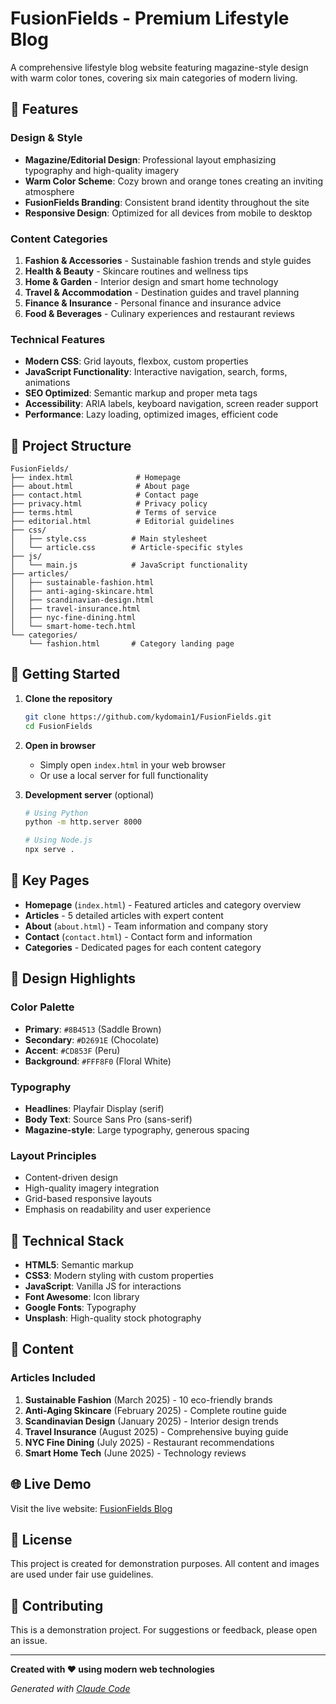 # FusionFields - Premium Lifestyle Blog

A comprehensive lifestyle blog website featuring magazine-style design with warm color tones, covering six main categories of modern living.

## 🌟 Features

### Design & Style
- **Magazine/Editorial Design**: Professional layout emphasizing typography and high-quality imagery
- **Warm Color Scheme**: Cozy brown and orange tones creating an inviting atmosphere
- **FusionFields Branding**: Consistent brand identity throughout the site
- **Responsive Design**: Optimized for all devices from mobile to desktop

### Content Categories
1. **Fashion & Accessories** - Sustainable fashion trends and style guides
2. **Health & Beauty** - Skincare routines and wellness tips
3. **Home & Garden** - Interior design and smart home technology
4. **Travel & Accommodation** - Destination guides and travel planning
5. **Finance & Insurance** - Personal finance and insurance advice
6. **Food & Beverages** - Culinary experiences and restaurant reviews

### Technical Features
- **Modern CSS**: Grid layouts, flexbox, custom properties
- **JavaScript Functionality**: Interactive navigation, search, forms, animations
- **SEO Optimized**: Semantic markup and proper meta tags
- **Accessibility**: ARIA labels, keyboard navigation, screen reader support
- **Performance**: Lazy loading, optimized images, efficient code

## 📁 Project Structure

```
FusionFields/
├── index.html              # Homepage
├── about.html              # About page
├── contact.html            # Contact page
├── privacy.html            # Privacy policy
├── terms.html              # Terms of service
├── editorial.html          # Editorial guidelines
├── css/
│   ├── style.css          # Main stylesheet
│   └── article.css        # Article-specific styles
├── js/
│   └── main.js            # JavaScript functionality
├── articles/
│   ├── sustainable-fashion.html
│   ├── anti-aging-skincare.html
│   ├── scandinavian-design.html
│   ├── travel-insurance.html
│   ├── nyc-fine-dining.html
│   └── smart-home-tech.html
└── categories/
    └── fashion.html       # Category landing page
```

## 🚀 Getting Started

1. **Clone the repository**
   ```bash
   git clone https://github.com/kydomain1/FusionFields.git
   cd FusionFields
   ```

2. **Open in browser**
   - Simply open `index.html` in your web browser
   - Or use a local server for full functionality

3. **Development server** (optional)
   ```bash
   # Using Python
   python -m http.server 8000

   # Using Node.js
   npx serve .
   ```

## 📱 Key Pages

- **Homepage** (`index.html`) - Featured articles and category overview
- **Articles** - 5 detailed articles with expert content
- **About** (`about.html`) - Team information and company story
- **Contact** (`contact.html`) - Contact form and information
- **Categories** - Dedicated pages for each content category

## 🎨 Design Highlights

### Color Palette
- **Primary**: `#8B4513` (Saddle Brown)
- **Secondary**: `#D2691E` (Chocolate)
- **Accent**: `#CD853F` (Peru)
- **Background**: `#FFF8F0` (Floral White)

### Typography
- **Headlines**: Playfair Display (serif)
- **Body Text**: Source Sans Pro (sans-serif)
- **Magazine-style**: Large typography, generous spacing

### Layout Principles
- Content-driven design
- High-quality imagery integration
- Grid-based responsive layouts
- Emphasis on readability and user experience

## 🔧 Technical Stack

- **HTML5**: Semantic markup
- **CSS3**: Modern styling with custom properties
- **JavaScript**: Vanilla JS for interactions
- **Font Awesome**: Icon library
- **Google Fonts**: Typography
- **Unsplash**: High-quality stock photography

## 📄 Content

### Articles Included
1. **Sustainable Fashion** (March 2025) - 10 eco-friendly brands
2. **Anti-Aging Skincare** (February 2025) - Complete routine guide
3. **Scandinavian Design** (January 2025) - Interior design trends
4. **Travel Insurance** (August 2025) - Comprehensive buying guide
5. **NYC Fine Dining** (July 2025) - Restaurant recommendations
6. **Smart Home Tech** (June 2025) - Technology reviews

## 🌐 Live Demo

Visit the live website: [FusionFields Blog](https://kydomain1.github.io/FusionFields)

## 📝 License

This project is created for demonstration purposes. All content and images are used under fair use guidelines.

## 🤝 Contributing

This is a demonstration project. For suggestions or feedback, please open an issue.

---

**Created with ❤️ using modern web technologies**

*Generated with [Claude Code](https://claude.ai/code)*